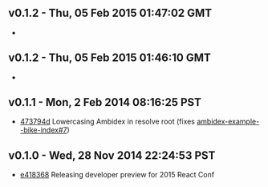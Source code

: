 v0.1.2 - Thu, 05 Feb 2015 01:47:02 GMT
--------------------------------------

- 


v0.1.2 - Thu, 05 Feb 2015 01:46:10 GMT
--------------------------------------

- 


v0.1.1 - Mon, 2 Feb 2014 08:16:25 PST
---------------------------------------

- [473794d](../../commit/473794d) Lowercasing Ambidex in resolve root (fixes [ambidex-example--bike-index#7](https://github.com/appsforartists/ambidex-example--bike-index/issues/7))


v0.1.0 - Wed, 28 Nov 2014 22:24:53 PST
---------------------------------------

- [e418368](../../commit/e418368) Releasing developer preview for 2015 React Conf
